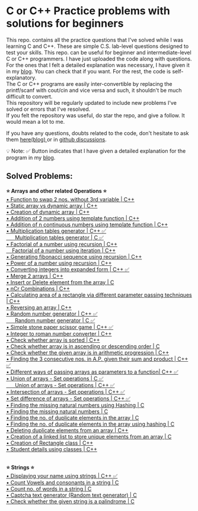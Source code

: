 # C or C++ Practice problems with solutions for beginners
This repo. contains all the practice questions that I've solved while I was learning C and C++. These are simple C.S. lab-level questions designed to test your skills. This repo. can be useful for beginner and intermediate-level C or C++ programmers. I have just uploaded the code along with questions. For the ones that I felt a detailed explanation was necessary, I have given it in my <a href="https://vishruthcodes.blogspot.com/">blog</a>. You can check that if you want. For the rest, the code is self-explanatory. <br>The C or C++ programs are easily inter-convertible by replacing the printf/scanf with cout/cin and vice versa and such, it shouldn't be much difficult to convert.</br>This repository will be regularly updated to include new problems I've solved or errors that I've resolved.</br>
If you felt the repository was useful, do star the repo, and give a follow. It would mean a lot to me.<br>

If you have any questions, doubts related to the code, don't hesitate to ask them <a href="https://vishruthcodes.blogspot.com/p/contact-us.html">here(blog) </a> or in <a href="https://github.com/Vishruthh/C-and-Cpp-Practice-problems-with-solutions/discussions/1"> github discussions</a>.

💡 Note: ✅ Button indicates that I have given a detailed explanation for the program in my <a href="https://vishruthcodes.blogspot.com/">blog</a>.

<h2>Solved Problems:</h2>
<strong>⭐ Arrays and other related Operations ⭐</strong><br>
<a href="https://github.com/Vishruthh/C-or-CPP-Practice-problems-with-solutions/blob/main/swap.cpp">
    • Function to swap 2 nos. without 3rd variable | C++
</a><br>
<a href="https://github.com/Vishruthh/C-or-CPP-Practice-problems-with-solutions/blob/main/insertintoarray.cpp">
    • Static array vs dynamic array | C++
</a><br>
<a href="https://github.com/Vishruthh/C-or-CPP-Practice-problems-with-solutions/blob/main/arrays.cpp">
    • Creation of dynamic array | C++
</a><br>
<a href="https://github.com/Vishruthh/C-or-CPP-Practice-problems-with-solutions/blob/main/add.cpp">
    • Addition of 2 numbers using template function | C++
</a><br>
<a href="https://github.com/Vishruthh/C-or-CPP-Practice-problems-with-solutions/blob/main/additionofnnos.cpp">
    • Addition of n continuous numbers using template function | C++
</a><br>
<a href="https://github.com/Vishruthh/C-or-CPP-Practice-problems-with-solutions/blob/main/tables.cpp">
    • Multiplication tables generator | C++ ✅
</a><br>
<a href="https://github.com/Vishruthh/C-or-Cpp-Practice-problems-with-solutions/blob/main/tables.c">
        &nbsp;&nbsp;&nbsp;&nbsp;&nbsp;&nbsp;Multiplication tables generator | C ✅
</a><br>
<a href="https://github.com/Vishruthh/C-or-CPP-Practice-problems-with-solutions/blob/main/factorialusingrecursion.cpp">
    • Factorial of a number using recursion | C++
</a><br>
<a href="https://github.com/Vishruthh/C-or-Cpp-Practice-problems-with-solutions/blob/main/iterationfactorial.cpp">
        &nbsp;&nbsp;&nbsp;&nbsp;Factorial of a number using iteration | C++
</a><br>
<a href="https://github.com/Vishruthh/C-or-CPP-Practice-problems-with-solutions/blob/main/fibonacci.cpp">
    • Generating fibonacci sequence using recursion | C++
</a><br>
<a href="https://github.com/Vishruthh/C-or-CPP-Practice-problems-with-solutions/blob/main/powerusingrecursion.cpp">
    • Power of a number using recursion | C++
</a><br>
<a href="https://github.com/Vishruthh/C-or-CPP-Practice-problems-with-solutions/blob/main/itr.cpp">
    • Converting integers into expanded form | C++ ✅
</a><br>
<a href="https://github.com/Vishruthh/C-or-CPP-Practice-problems-with-solutions/blob/main/mergearray.cpp">
    • Merge 2 arrays | C++
</a><br>
<a href="https://github.com/Vishruthh/C-and-Cpp-Practice-problems-with-solutions/blob/main/insertdelete.c">
    • Insert or Delete element from the array | C
</a><br>
<a href="https://github.com/Vishruthh/C-or-CPP-Practice-problems-with-solutions/blob/main/nCr.cpp">
    • nCr Combinations | C++
</a><br>
<a href="https://github.com/Vishruthh/C-or-CPP-Practice-problems-with-solutions/blob/main/psap.cpp">
    • Calculating area of a rectangle via different parameter passing techniques | C++
</a><br>
<a href="https://github.com/Vishruthh/C-or-CPP-Practice-problems-with-solutions/blob/main/reversearray.cpp">
    • Reversing an array | C++
</a><br>
<a href="https://github.com/Vishruthh/C-or-CPP-Practice-problems-with-solutions/blob/main/rng.cpp">
    • Random number generator | C++ ✅
</a><br>
<a href="https://github.com/Vishruthh/C-or-Cpp-Practice-problems-with-solutions/blob/main/randomnogenerator.c">
        &nbsp;&nbsp;&nbsp;&nbsp;&nbsp;&nbsp;Random number generator | C ✅
</a><br>
<a href="https://github.com/Vishruthh/C-or-CPP-Practice-problems-with-solutions/blob/main/stonepaperscissor.cpp">
    • Simple stone paper scissor game | C++ ✅
</a><br>
<a href="https://github.com/Vishruthh/C-or-CPP-Practice-problems-with-solutions/blob/main/roman.cpp">
    • Integer to roman number converter | C++
</a><br>
<a href="https://github.com/Vishruthh/C-or-CPP-Practice-problems-with-solutions/blob/main/sortcheck.cpp">
    • Check whether array is sorted | C++
</a><br>
<a href="https://github.com/Vishruthh/C-and-Cpp-Practice-problems-with-solutions/blob/main/sortedornot.c">
    • Check whether array is in ascending or descending order | C
</a><br>
<a href="https://github.com/Vishruthh/C-or-CPP-Practice-problems-with-solutions/blob/main/checkap.cpp">
    • Check whether the given array is in arithmetic progression | C++
</a><br>
<a href="https://github.com/Vishruthh/C-or-CPP-Practice-problems-with-solutions/blob/main/sumpro.cpp">
    • Finding the 3 consecutive nos. in A.P. given their sum and product | C++ ✅
</a><br>
<a href="https://github.com/Vishruthh/C-or-CPP-Practice-problems-with-solutions/blob/main/vmopaap.cpp">
    • Different ways of passing arrays as parameters to a function| C++ ✅
</a><br>
<a href="https://github.com/Vishruthh/C-or-Cpp-Practice-problems-with-solutions/blob/main/union.cpp">
    • Union of arrays - Set operations | C ✅
</a><br>
<a href="https://github.com/Vishruthh/C-or-Cpp-Practice-problems-with-solutions/blob/main/union.c%2B%2B">
        &nbsp;&nbsp;&nbsp;&nbsp;&nbsp;&nbsp;Union of arrays - Set operations | C++ ✅
</a><br>
<a href="https://github.com/Vishruthh/C-or-Cpp-Practice-problems-with-solutions/blob/main/intersection.cpp">
    • Intersection of arrays - Set operations | C++ ✅
</a><br>
<a href="https://github.com/Vishruthh/C-or-Cpp-Practice-problems-with-solutions/blob/main/setdiff.cpp">
    • Set difference of arrays - Set operations | C++ ✅
</a><br>
<a href="https://github.com/Vishruthh/C-or-Cpp-Practice-problems-with-solutions/blob/main/missingelementsusinghashing.c">
    • Finding the missing natural numbers using Hashing | C
</a><br>
<a href="https://github.com/Vishruthh/C-or-Cpp-Practice-problems-with-solutions/blob/main/missingnaturalelements.c">
    • Finding the missing natural numbers | C
</a><br>
<a href="https://github.com/Vishruthh/C-and-Cpp-Practice-problems-with-solutions/blob/main/duplicount.c">
    • Finding the no. of duplicate elements in the array | C
</a><br>
<a href="https://github.com/Vishruthh/C-and-Cpp-Practice-problems-with-solutions/blob/main/duplicounthash.c">
    • Finding the no. of duplicate elements in the array using hashing | C
</a><br>
<a href="https://github.com/Vishruthh/C-and-Cpp-Practice-problems-with-solutions/blob/main/dupliremove.cpp">
    • Deleting duplicate elements from an array | C++
</a><br>
<a href="https://github.com/Vishruthh/C-and-Cpp-Practice-problems-with-solutions/blob/main/removeduplicates.c">
    • Creation of a linked list to store unique elements from an array | C
</a><br>
<a href="https://github.com/Vishruthh/C-or-CPP-Practice-problems-with-solutions/blob/main/classesnfunctions.cpp">
    • Creation of Rectangle class | C++
</a><br>
<a href="https://github.com/Vishruthh/C-or-CPP-Practice-problems-with-solutions/blob/main/studentdetailsusingclasses.cpp">
    • Student details using classes | C++
</a><br>


<br><strong>⭐ Strings ⭐</strong><br>
<a href="https://github.com/Vishruthh/C-or-CPP-Practice-problems-with-solutions/blob/main/string.cpp">
    • Displaying your name using strings | C++ ✅
</a><br>
<a href="https://github.com/Vishruthh/C-and-Cpp-Practice-problems-with-solutions/blob/main/vowelconsonant.c">
    • Count Vowels and consonants in a string | C
</a><br>
<a href="https://github.com/Vishruthh/C-and-Cpp-Practice-problems-with-solutions/blob/main/words.c">
    • Count no. of words in a string | C
</a><br>
<a href="https://github.com/Vishruthh/C-and-Cpp-Practice-problems-with-solutions/blob/main/randomtextgen.c">
    • Captcha text generator (Random text generator) | C
</a><br>
<a href="https://github.com/Vishruthh/C-and-Cpp-Practice-problems-with-solutions/blob/main/palindrome.c">
    • Check whether the given string is a palindrome | C
</a><br>
